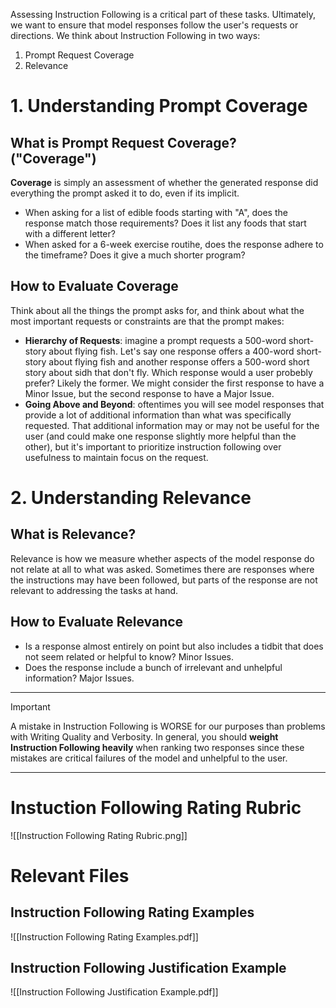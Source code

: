 Assessing Instruction Following is a critical part of these tasks. Ultimately, we want to ensure that model responses follow the user's requests or directions. We think about Instruction Following in two ways:
1. Prompt Request Coverage
2. Relevance

# 1. Understanding Prompt Coverage

## What is Prompt Request Coverage? ("Coverage")
**Coverage** is simply an assessment of whether the generated response did everything the prompt asked it to do, even if its implicit.

- When asking for a list of edible foods starting with "A", does the response match those requirements? Does it list any foods that start with a different letter?
- When asked for a 6-week exercise routihe, does the response adhere to the timeframe? Does it give a much shorter program?

## How to Evaluate Coverage
Think about all the things the prompt asks for, and think about what the most important requests or constraints are that the prompt makes:

- **Hierarchy of Requests**: imagine a prompt requests a 500-word short-story about flying fish. Let's say one response offers a 400-word short-story about flying fish and another response offers a 500-word short story about sidh that don't fly. Which response would a user probebly prefer? Likely the former. We might consider the first response to have a Minor Issue, but the second response to have a Major Issue.
- **Going Above and Beyond**: oftentimes you will see model responses that provide a lot of additional information than what was specifically requested. That additional information may or may not be useful for the user (and could make one response slightly more helpful than the other), but it's important to prioritize instruction following over usefulness to maintain focus on the request.

# 2. Understanding Relevance

## What is Relevance?

Relevance is how we measure whether aspects of the model response do not relate at all to what was asked. Sometimes there are responses where the instructions may have been followed, but parts of the response are not relevant to addressing the tasks at hand.

## How to Evaluate Relevance

- Is a response almost entirely on point but also includes a tidbit that does not seem related or helpful to know? Minor Issues.
- Does the response include a bunch of irrelevant and unhelpful information? Major Issues.

---

> [!important]
> A mistake in Instruction Following is WORSE for our purposes than problems with Writing Quality and Verbosity. In general, you should **weight Instruction Following heavily** when ranking two responses since these mistakes are critical failures of the model and unhelpful to the user.

---

# Instuction Following Rating Rubric
![[Instruction Following Rating Rubric.png]]

# Relevant Files

## Instruction Following Rating Examples
![[Instruction Following Rating Examples.pdf]]

## Instruction Following Justification Example
![[Instruction Following Justification Example.pdf]]